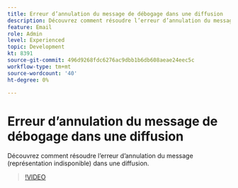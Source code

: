 ```yaml
---
title: Erreur d’annulation du message de débogage dans une diffusion
description: Découvrez comment résoudre l’erreur d’annulation du message (représentation indisponible) dans une diffusion.
feature: Email
role: Admin
level: Experienced
topic: Development
kt: 8391
source-git-commit: 496d9268fdc6276ac9dbb1b6db608aeae24eec5c
workflow-type: tm+mt
source-wordcount: '40'
ht-degree: 0%

---
```



# Erreur d’annulation du message de débogage dans une diffusion

Découvrez comment résoudre l’erreur d’annulation du message (représentation indisponible) dans une diffusion.

>[!VIDEO](https://video.tv.adobe.com/v/335895?quality=12)
